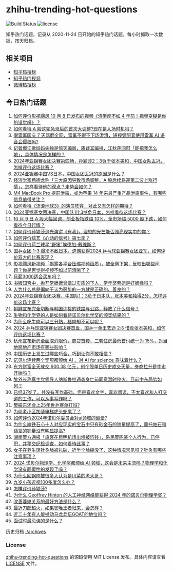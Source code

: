 # zhihu-trending-hot-questions

[![Build Status](https://github.com/justjavac/zhihu-trending-hot-questions/workflows/ci/badge.svg?branch=master)](https://github.com/justjavac/zhihu-trending-hot-questions/actions)
[![license](https://img.shields.io/github/license/justjavac/zhihu-trending-hot-questions)](https://github.com/justjavac/zhihu-trending-hot-questions/blob/master/LICENSE)

知乎热门话题，记录从 2020-11-24
日开始的知乎热门话题。每小时抓取一次数据，按天[归档](./archives)。

## 相关项目

- [知乎热搜榜](https://github.com/justjavac/zhihu-trending-top-search)
- [知乎热门视频](https://github.com/justjavac/zhihu-trending-hot-video)
- [微博热搜榜](https://github.com/justjavac/weibo-trending-hot-search)

## 今日热门话题

<!-- BEGIN -->
<!-- 最后更新时间 Thu Oct 10 2024 05:18:28 GMT+0800 (China Standard Time) -->

1. [如何评价影视飓风 10 月 8 日发布的视频《清晰度不如 4 年前！视频变糊是你的错觉吗》？](https://www.zhihu.com/question/790765906)
1. [如何看待 A 股这轮急涨后的首次大调整?现在是入场时机吗？](https://www.zhihu.com/question/792364837)
1. [假雷军国庆 7 天骂翻全网，雷军不得不下场澄清，短视频配音使用雷军 AI 语音会侵权吗?](https://www.zhihu.com/question/726917567)
1. [记者爆江歌妈妈失独是惊天骗局，质疑其骗捐，江秋莲回怼「能把我怎么地」，具体情况是怎样的？](https://www.zhihu.com/question/796292268)
1. [2024年亚锦赛女团决赛第四场，孙颖莎2：3负于张本美和，中国女队丟冠，怎样评价这场比赛？](https://www.zhihu.com/question/797483633)
1. [2024亚锦赛中国VS日本，中国女团丢冠的原因是什么？](https://www.zhihu.com/question/797460938)
1. [经济学家杨德龙称「三大原因导致市场调整，A 股后续将迎第二波上涨行情」，怎样看待他的观点？走势会如何？](https://www.zhihu.com/question/792399320)
1. [M4 MacBook Pro 提前泄露，或为苹果 14 年来最严重产品泄露事件，有哪些信息值得关注？](https://www.zhihu.com/question/779121060)
1. [如何看待《流浪地球3》的演员阵容，对此又有怎样的期待？](https://www.zhihu.com/question/768058501)
1. [2024亚锦赛女团决赛，中国队1比3憾负日本，怎样看待这场比赛？](https://www.zhihu.com/question/797489853)
1. [10 月 9 日 A 股大幅回调，创业板指跌超 10%，全市场超 5000 股下跌，如何看待今日行情？](https://www.zhihu.com/question/788585736)
1. [如何评价孙颖莎追光演讲《有我》，理想的光芒能否照亮现实中的你？](https://www.zhihu.com/question/795364311)
1. [如何评价综艺《心动的信号》第七季？](https://www.zhihu.com/question/665591245)
1. [如何评价荷兰球星“野猪”埃德加-戴维斯？](https://www.zhihu.com/question/27080850)
1. [国乒女团 1-3 爆冷不敌日本，遗憾获得2024 乒乓球亚锦赛女团亚军，如何评价双方的比赛表现？](https://www.zhihu.com/question/797474474)
1. [影视飓风新视频「揭露各平台压缩视频画质」，被全网下架，反映出哪些问题？你是否觉得视频不如以前清晰了？](https://www.zhihu.com/question/794699754)
1. [月薪3000适合买车吗？](https://www.zhihu.com/question/667522465)
1. [书版知否中，抛开常嬷嬷曾做过实质的下人，常年娶蓉姐是好姻缘吗？](https://www.zhihu.com/question/666618364)
1. [人为什么总是偏向于认为弱势的一方就是正确的、善良的？](https://www.zhihu.com/question/30838336)
1. [2024年亚锦赛女团决赛，中国队1：3负于日本队，张本美和独得2分，怎样评价这场比赛？](https://www.zhihu.com/question/797474483)
1. [朝鲜宣布完全切断与韩国连接的铁路与公路，释放了什么信号？](https://www.zhihu.com/question/788939859)
1. [生物和化学界的人是如何看待诺贝尔化学奖的颁奖结果的？](https://www.zhihu.com/question/794377891)
1. [为什么吃牛肉可以三分熟，猪肉却不可以呢？](https://www.zhihu.com/question/552089218)
1. [2024 乒乓球亚锦赛女团决赛首盘，国乒一单王艺迪 2:3 惜败张本美和，如何评价这场比赛？](https://www.zhihu.com/question/796613997)
1. [杭州宣布新房全面取消限价，商贷首套、二套住房最低首付统一为 15%，对当地房地产市场有哪些影响？](https://www.zhihu.com/question/794159477)
1. [中国历史上发生过哪些巧合，巧到让你不敢相信？](https://www.zhihu.com/question/440180866)
1. [诺贝尔连续两个奖项都颁给 AI ，对 AI for science 意味着什么？](https://www.zhihu.com/question/782254108)
1. [东方财富全天成交 900.38 亿元，创个股单日历史成交天量，券商拉升是牛市开始吗？](https://www.zhihu.com/question/790756864)
1. [黎外长称真主党领导人纳斯鲁拉遇袭身亡前同意暂时停火，目前中东局势如何？](https://www.zhihu.com/question/731147749)
1. [已经37岁了，并没有写作基础，但是喜欢文字，喜欢阅读，不太喜欢和人打交道的工作，可以从事写作吗？](https://www.zhihu.com/question/663751975)
1. [樊振东还会上25年世乒赛单打吗?](https://www.zhihu.com/question/679783652)
1. [为何老小区加装电梯虎头蛇尾了？](https://www.zhihu.com/question/759589179)
1. [如何评价2024年诺贝尔委员会对ai领域的偏爱?](https://www.zhihu.com/question/781968369)
1. [为什么崩铁石心十人对应现实的宝石中只有砂金石的销量提高了，而托帕石和翡翠的销量没有明显提高?](https://www.zhihu.com/question/778425233)
1. [湖南警方通报「旅客在昆明机场出境被坑钱」，系民警陈某个人行为，已停职，并移交纪检调查，如何看待此事？](https://www.zhihu.com/question/790282413)
1. [女子在养生馆针灸肺被扎破，近半个肺缩没了，这种情况常见吗？针灸有哪些注意事项？](https://www.zhihu.com/question/788684530)
1. [2024 诺贝尔物理学、化学奖都颁给 AI 领域，这会是未来主流吗？物理学和化学没有颠覆性的发现了吗？](https://www.zhihu.com/question/794149674)
1. [为什么回锅肉被很多人认为是川菜的老大哥？](https://www.zhihu.com/question/358573196)
1. [九岁小孩近视100多度怎么办？](https://www.zhihu.com/question/471620406)
1. [怎样评价孙颖莎?](https://www.zhihu.com/question/604736810)
1. [为什么 Geoffrey Hinton 的人工神经网络能获得 2024 年的诺贝尔物理学奖？](https://www.zhihu.com/question/782259111)
1. [改善婆媳关系的最好方法是什么？](https://www.zhihu.com/question/784118274)
1. [最近刀郎超火，如果窦唯王者归来，会怎样？](https://www.zhihu.com/question/770096284)
1. [近二十年有人能撼动马龙乒坛GOAT的地位吗？](https://www.zhihu.com/question/481828870)
1. [面试时最忌讳的是什么？](https://www.zhihu.com/question/665660461)

<!-- END -->

历史归档 [./archives](./archives)

### License

[zhihu-trending-hot-questions](https://github.com/justjavac/zhihu-trending-hot-questions)
的源码使用 MIT License 发布。具体内容请查看 [LICENSE](./LICENSE) 文件。
